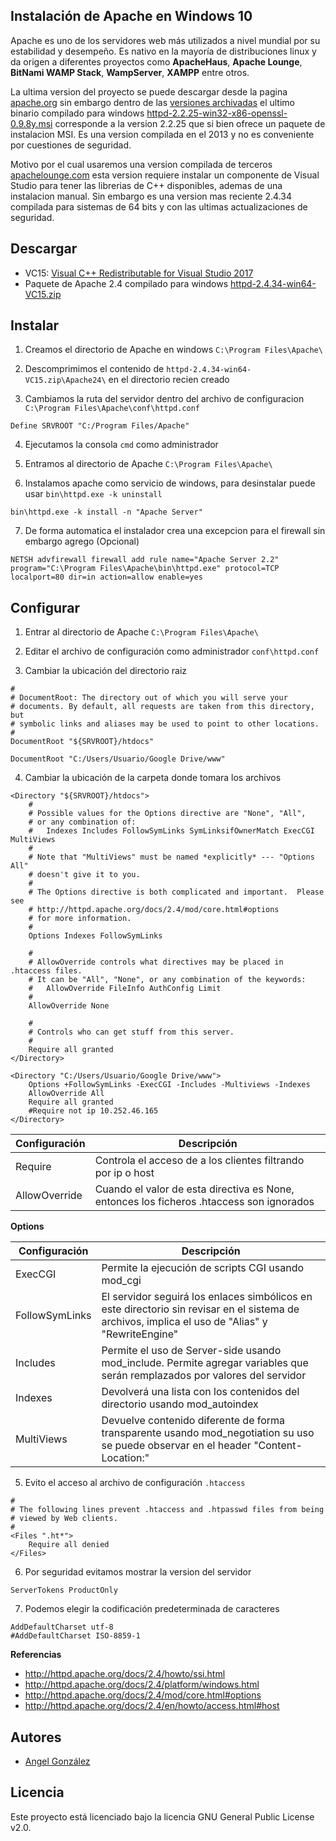 ## Instalación de Apache en Windows 10

Apache es uno de los servidores web más utilizados a nivel mundial por su estabilidad y desempeño. Es nativo en la mayoría de distribuciones linux y da origen a diferentes proyectos como **ApacheHaus**, **Apache Lounge**, **BitNami WAMP Stack**, **WampServer**, **XAMPP** entre otros.

La ultima version del proyecto se puede descargar desde la pagina [apache.org](http://httpd.apache.org/download.cgi) sin embargo dentro de las [versiones archivadas](http://archive.apache.org/dist/httpd/binaries/win32/) el ultimo binario compilado para windows [httpd-2.2.25-win32-x86-openssl-0.9.8y.msi](http://archive.apache.org/dist/httpd/binaries/win32/httpd-2.2.25-win32-x86-openssl-0.9.8y.msi) corresponde a la version 2.2.25 que si bien ofrece un paquete de instalacion MSI. Es una version compilada en el 2013 y no es conveniente por cuestiones de seguridad.

Motivo por el cual usaremos una version compilada de terceros [apachelounge.com](http://www.apachelounge.com/download/) esta version requiere instalar un componente de Visual Studio para tener las librerias de C++ disponibles, ademas de una instalacion manual. Sin embargo es una version mas reciente 2.4.34 compilada para sistemas de 64 bits y con las ultimas actualizaciones de seguridad.

## Descargar

* VC15: [Visual C++ Redistributable for Visual Studio 2017](https://go.microsoft.com/fwlink/?LinkId=746572)
* Paquete de Apache 2.4 compilado para windows [httpd-2.4.34-win64-VC15.zip](http://home.apache.org/~steffenal/VC15/binaries/httpd-2.4.34-win64-VC15.zip)

## Instalar

1. Creamos el directorio de Apache en windows `C:\Program Files\Apache\`

2. Descomprimimos el contenido de `httpd-2.4.34-win64-VC15.zip\Apache24\` en el directorio recien creado

3. Cambiamos la ruta del servidor dentro del archivo de configuracion `C:\Program Files\Apache\conf\httpd.conf`

~~~
Define SRVROOT "C:/Program Files/Apache"
~~~

4. Ejecutamos la consola `cmd` como administrador

5. Entramos al directorio de Apache `C:\Program Files\Apache\`

6. Instalamos apache como servicio de windows, para desinstalar puede usar `bin\httpd.exe -k uninstall`

~~~
bin\httpd.exe -k install -n "Apache Server"
~~~

7. De forma automatica el instalador crea una excepcion para el firewall sin embargo agrego (Opcional)

~~~
NETSH advfirewall firewall add rule name="Apache Server 2.2" program="C:\Program Files\Apache\bin\httpd.exe" protocol=TCP localport=80 dir=in action=allow enable=yes
~~~

## Configurar

1. Entrar al directorio de Apache `C:\Program Files\Apache\`

2. Editar el archivo de configuración como administrador  `conf\httpd.conf`

3. Cambiar la ubicación del directorio raiz

~~~
#
# DocumentRoot: The directory out of which you will serve your
# documents. By default, all requests are taken from this directory, but
# symbolic links and aliases may be used to point to other locations.
#
DocumentRoot "${SRVROOT}/htdocs"
~~~

~~~
DocumentRoot "C:/Users/Usuario/Google Drive/www"
~~~

4. Cambiar la ubicación de la carpeta donde tomara los archivos

~~~
<Directory "${SRVROOT}/htdocs">
    #
    # Possible values for the Options directive are "None", "All",
    # or any combination of:
    #   Indexes Includes FollowSymLinks SymLinksifOwnerMatch ExecCGI MultiViews
    #
    # Note that "MultiViews" must be named *explicitly* --- "Options All"
    # doesn't give it to you.
    #
    # The Options directive is both complicated and important.  Please see
    # http://httpd.apache.org/docs/2.4/mod/core.html#options
    # for more information.
    #
    Options Indexes FollowSymLinks

    #
    # AllowOverride controls what directives may be placed in .htaccess files.
    # It can be "All", "None", or any combination of the keywords:
    #   AllowOverride FileInfo AuthConfig Limit
    #
    AllowOverride None

    #
    # Controls who can get stuff from this server.
    #
    Require all granted
</Directory>
~~~

~~~
<Directory "C:/Users/Usuario/Google Drive/www">
    Options +FollowSymLinks -ExecCGI -Includes -Multiviews -Indexes
    AllowOverride All
    Require all granted
    #Require not ip 10.252.46.165
</Directory>
~~~

| Configuración | Descripción |
| --- | --- |
| Require | Controla el acceso de a los clientes filtrando por ip o host |
| AllowOverride | Cuando el valor de esta directiva es None, entonces los ficheros .htaccess son ignorados |

**Options**

| Configuración | Descripción |
| --- | --- |
| ExecCGI | Permite la ejecución de scripts CGI usando mod_cgi |
| FollowSymLinks | El servidor seguirá los enlaces simbólicos en este directorio sin revisar en el sistema de archivos, implica el uso de "Alias" y "RewriteEngine" |
| Includes | Permite el uso de Server-side usando mod_include. Permite agregar variables que serán remplazados por valores del servidor |
| Indexes | Devolverá una lista con los contenidos del directorio usando mod_autoindex |
| MultiViews | Devuelve contenido diferente de forma transparente usando mod_negotiation su uso se puede observar en el header "Content-Location:" |

5. Evito el acceso al archivo de configuración `.htaccess`

~~~
#
# The following lines prevent .htaccess and .htpasswd files from being 
# viewed by Web clients. 
#
<Files ".ht*">
    Require all denied
</Files>
~~~

6. Por seguridad evitamos mostrar la version del servidor

~~~
ServerTokens ProductOnly
~~~

7. Podemos elegir la codificación predeterminada de caracteres

~~~
AddDefaultCharset utf-8
#AddDefaultCharset ISO-8859-1
~~~

**Referencias**
* http://httpd.apache.org/docs/2.4/howto/ssi.html
* http://httpd.apache.org/docs/2.4/platform/windows.html
* http://httpd.apache.org/docs/2.4/mod/core.html#options
* http://httpd.apache.org/docs/2.4/en/howto/access.html#host

## Autores

* [Angel González](https://github.com/mgrc45)

## Licencia

Este proyecto está licenciado bajo la licencia GNU General Public License v2.0.

